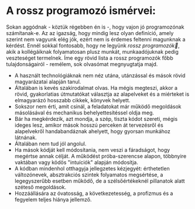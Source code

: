A rossz programozó ismérvei:
============================

Sokan aggódnak - köztük régebben én is -, hogy vajon jó programozónak számítanak-e. Az az igazság, hogy mindig lesz olyan definíció, amely szerint nem vagyunk elég jók, ezért nem is érdemes feltenni magunknak a kérdést. Ennél sokkal fontosabb, hogy ne legyünk *rossz programozók*, akik a kollégáiknak folyamatosan plusz munkát, munkaadójuknak pedig veszteséget termelnek. Íme egy rövid lista a rossz programozók főbb tulajdonságairól - remélem, sok olvasómat megnyugtatja majd.

- A használt technológiáknak nem néz utána, utánzással és mások rövid magyarázatai alapján tanul.
- Általában is kevés szakirodalmat olvas. Ha mégis megteszi, akkor a rövid, gyakorlatias útmutatókat választja az alapelveket és a miérteket is elmagyarázó hosszabb cikkek, könyvek helyett.
- Sokszor nem érti, amit csinál, a feladatokat már működő megoldások másolásával és mechanikus behelyettesítéssel oldja meg.
- Bár ha megkérdezik, azt mondja, a szép, tiszta kódot szereti, mégis ideges lesz, amikor mások hosszú perceken át tervezésről és alapelvekről handabandáznak ahelyett, hogy gyorsan munkához látnának.
- Általában nem tud jól angolul.
- Ha mások kódját kell módosítania, nem veszi a fáradságot, hogy megértse annak célját. A működést próba-szerencse alapon, többnyire vaktában vagy ködös "intuíciók" alapján módosítja.
- A kódban mindenhol otthagyja jellegzetes kézjegyét: érthetetlen változónevek, absztrakciós szintek folyamatos megsértése, a legegyszerűbb esetben működő, de a szélsőértékeknél pillanatok alatt széteső megoldások.
- Hozzáállására az óvatosság, a következetesség, a profizmus és a fegyelem teljes hiánya jellemző.
